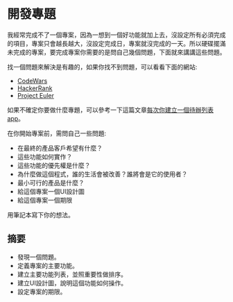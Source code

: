 # 開發專題

我經常完成不了一個專案，因為一想到一個好功能就加上去，沒設定所有必須完成的項目，專案只會越長越大，沒設定完成日，專案就沒完成的一天。所以硬碟擺滿未完成的專案，要完成專案你需要的是問自己幾個問題，下面就來講講這些問題。

找一個問題來解決是有趣的，如果你找不到問題，可以看看下面的網站:
- [CodeWars](https://www.codewars.com/)
- [HackerRank](https://www.hackerrank.com/)
- [Project Euler](https://projecteuler.net/)

如果不確定你要做什麼專題，可以參考一下這篇文章[每次你建立一個待辦列表app](every-time-you-build-a-to-do-list.md)。

在你開始專案前，需問自己一些問題:
- 在最終的產品客戶希望有什麼？ 
- 這些功能如何實作？
- 這些功能的優先權是什麼？
- 為什麼做這個程式，誰的生活會被改善？誰將會是它的使用者？
- 最小可行的產品是什麼？
- 給這個專案一個UI設計圖
- 給這個專案一個期限
 
用筆記本寫下你的想法。

## 摘要
- 發現一個問題。
- 定義專案的主要功能。
- 建立主要功能列表，並照重要性做排序。
- 建立UI設計圖，說明這個功能如何操作。
- 設定專案的期限。
